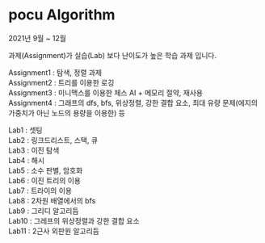 # pocu Algorithm
   
2021년 9월 ~ 12월   
   
과제(Assignment)가 실습(Lab) 보다 난이도가 높은 학습 과제 입니다.   
   
Assignment1 : 탐색, 정렬 과제   
Assignment2 : 트리를 이용한 로깅   
Assignment3 : 미니맥스를 이용한 체스 AI + 메모리 절약, 재사용   
Assignment4 : 그래프의 dfs, bfs, 위상정렬, 강한 결합 요소, 최대 유량 문제(에지의 가중치가 아닌 노드의 용량을 이용한) 등   
   
Lab1 : 셋팅   
Lab2 : 링크드리스트, 스택, 큐   
Lab3 : 이진 탐색   
Lab4 : 해시   
Lab5 : 소수 판별, 암호화   
Lab6 : 이진 트리의 이용   
Lab7 : 트라이의 이용   
Lab8 : 2차원 배열에서의 bfs   
Lab9 : 그리디 알고리듬   
Lab10 : 그레프의 위상정렬과 강한 결합 요소   
Lab11 : 2근사 외판원 알고리듬   
